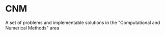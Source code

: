 # CNM
A set of problems and implementable solutions in the "Computational and Numerical Methods" area
